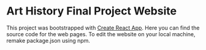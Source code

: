 # Art History Final Project Website

This project was bootstrapped with [Create React App](https://github.com/facebook/create-react-app). Here you can find the source code for the web pages.
To edit the website on your local machine, remake package.json using npm.
